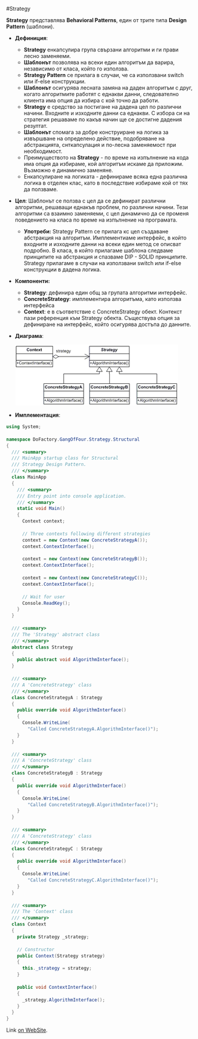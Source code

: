 #Strategy

**Strategy** представлява **Behavioral Patterns**, един от трите типа **Design Pattern** (шаблони).

* __Дефиниция__:
    * __Strategy__ енкапсулира група свързани алгоритми и ги прави лесно заменяеми.
    *	__Шаблонът__ позволява на всеки един  алгоритъм да варира, независимо от класа,  който го използва.
    *	__Strategy Pattern__  се прилага в случаи, че са използвани switch или if-else конструкции.
    *	__Шаблонът__ осигурява лесната замяна на даден алгоритъм с друг, когато алгоритмите работят с еднакви данни, следователно клиента има опция да избира с кой точно да работи.
    *	__Strategy__ е средство за постигане на дадена цел по различни начини. Входните и изходните данни са еднакви. С избора си на стратегия решаваме по какъв начин ще се достигне дадения резултат.
    *	__Шаблонът__ спомага за добре конструиране на логика за извършване на определено действие, подобряване на абстракцията, снткапсулация и по-лесна заменяемост при необходимост.
    *	Преимуществото на __Strategy__ - по време на изпълнение на кода има опция да избираме, кой алгоритъм искаме да приложим. Възможно е динамично заменяне.
    *	Енкапсулиране на логиката - дефинираме всяка една различна логика в отделен клас, като в последствие избираме кой от тях да ползваме.

* __Цел__:
    Шаблонът се ползва с цел да се дефинират различни алгоритми, решаващи еднакъв проблем,  по различни начини. Тези алгоритми са взаимно заменяеми, 
  с цел динамично да се променя поведението на класа по време на изпълнение на програмата.
  
  * __Употреби:__
    Strategy Pattern се прилага кс цел създаване абстракция на алгоритъм. Имплементиаме интерфейс, в който входните и изходните данни на всеки един метод се описват подробно.
    В класа, в който прилагаме шаблона следваме принципите на абстракция и спазваме DIP - SOLID принципите. Strategy прилагаме в случаи на използвани switch или if-else конструкции в дадена логика.

* __Компоненти:__
    - __Strategy__: дефинира един общ за групата алгоритми интерфейс. 
    - __ConcreteStrategy__: имплементира алгоритъма, като използва интерфейса
    - __Context__: е в съответствие с ConcreteStrategy обект. Контекст пази референция към Strategy обекта.
    Съществува опция за дефиниране на интерфейс, който осигурява достъпа до данните.
    
* __Диаграма__:

  ![BehavioralPatterns](images/strategy.png)
  
* __Имплементация__:
 
~~~c#
using System;
 
namespace DoFactory.GangOfFour.Strategy.Structural
{
  /// <summary>
  /// MainApp startup class for Structural
  /// Strategy Design Pattern.
  /// </summary>
  class MainApp
  {
    /// <summary>
    /// Entry point into console application.
    /// </summary>
    static void Main()
    {
      Context context;
 
      // Three contexts following different strategies
      context = new Context(new ConcreteStrategyA());
      context.ContextInterface();
 
      context = new Context(new ConcreteStrategyB());
      context.ContextInterface();
 
      context = new Context(new ConcreteStrategyC());
      context.ContextInterface();
 
      // Wait for user
      Console.ReadKey();
    }
  }
 
  /// <summary>
  /// The 'Strategy' abstract class
  /// </summary>
  abstract class Strategy
  {
    public abstract void AlgorithmInterface();
  }
 
  /// <summary>
  /// A 'ConcreteStrategy' class
  /// </summary>
  class ConcreteStrategyA : Strategy
  {
    public override void AlgorithmInterface()
    {
      Console.WriteLine(
        "Called ConcreteStrategyA.AlgorithmInterface()");
    }
  }
 
  /// <summary>
  /// A 'ConcreteStrategy' class
  /// </summary>
  class ConcreteStrategyB : Strategy
  {
    public override void AlgorithmInterface()
    {
      Console.WriteLine(
        "Called ConcreteStrategyB.AlgorithmInterface()");
    }
  }
 
  /// <summary>
  /// A 'ConcreteStrategy' class
  /// </summary>
  class ConcreteStrategyC : Strategy
  {
    public override void AlgorithmInterface()
    {
      Console.WriteLine(
        "Called ConcreteStrategyC.AlgorithmInterface()");
    }
  }
 
  /// <summary>
  /// The 'Context' class
  /// </summary>
  class Context
  {
    private Strategy _strategy;
 
    // Constructor
    public Context(Strategy strategy)
    {
      this._strategy = strategy;
    }
 
    public void ContextInterface()
    {
      _strategy.AlgorithmInterface();
    }
  }
}

~~~

Link [on WebSite](https://msdn.microsoft.com/en-us/library/orm-9780596527730-01-04.aspx).
